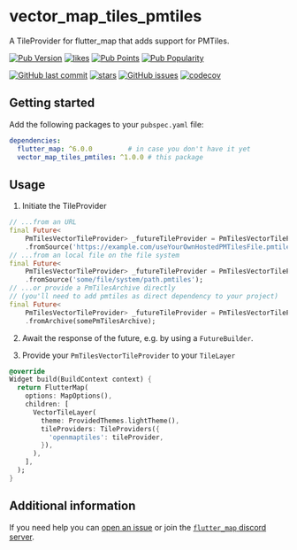 # vector_map_tiles_pmtiles

A TileProvider for flutter_map that adds support for PMTiles.

[![Pub Version](https://img.shields.io/pub/v/vector_map_tiles_pmtiles)](https://pub.dev/packages/vector_map_tiles_pmtiles)
[![likes](https://img.shields.io/pub/likes/vector_map_tiles_pmtiles?logo=flutter)](https://pub.dev/packages/vector_map_tiles_pmtiles)
[![Pub Points](https://img.shields.io/pub/points/vector_map_tiles_pmtiles)](https://pub.dev/packages/vector_map_tiles_pmtiles/score)
[![Pub Popularity](https://img.shields.io/pub/popularity/vector_map_tiles_pmtiles)](https://pub.dev/packages/vector_map_tiles_pmtiles)

[![GitHub last commit](https://img.shields.io/github/last-commit/josxha/flutter_map_plugins)](https://github.com/josxha/flutter_map_plugins)
[![stars](https://badgen.net/github/stars/josxha/flutter_map_plugins?label=stars&color=green&icon=github)](https://github.com/josxha/vector_map_tiles_pmtiles/stargazers)
[![GitHub issues](https://img.shields.io/github/issues/josxha/flutter_map_plugins)](https://github.com/josxha/flutter_map_plugins/issues)
[![codecov](https://codecov.io/gh/josxha/flutter_map_plugins/graph/badge.svg?token=5045489G7X)](https://codecov.io/gh/josxha/flutter_map_plugins)

## Getting started

Add the following packages to your `pubspec.yaml` file:

```yaml
dependencies:
  flutter_map: ^6.0.0         # in case you don't have it yet 
  vector_map_tiles_pmtiles: ^1.0.0 # this package
```

## Usage

1. Initiate the TileProvider

```dart
// ...from an URL
final Future<
    PmTilesVectorTileProvider> _futureTileProvider = PmTilesVectorTileProvider
    .fromSource('https://example.com/useYourOwnHostedPMTilesFile.pmtiles');
// ...from an local file on the file system
final Future<
    PmTilesVectorTileProvider> _futureTileProvider = PmTilesVectorTileProvider
    .fromSource('some/file/system/path.pmtiles');
// ...or provide a PmTilesArchive directly 
// (you'll need to add pmtiles as direct dependency to your project)
final Future<
    PmTilesVectorTileProvider> _futureTileProvider = PmTilesVectorTileProvider
    .fromArchive(somePmTilesArchive);
```

2. Await the response of the future, e.g. by using a `FutureBuilder`.

3. Provide your `PmTilesVectorTileProvider` to your `TileLayer`

```dart
@override
Widget build(BuildContext context) {
  return FlutterMap(
    options: MapOptions(),
    children: [
      VectorTileLayer(
        theme: ProvidedThemes.lightTheme(),
        tileProviders: TileProviders({
          'openmaptiles': tileProvider,
        }),
      ),
    ],
  );
}
```

## Additional information

If you need help you
can [open an issue](https://github.com/josxha/flutter_map_plugins/issues/new/choose)
or join
the [`flutter_map` discord server](https://discord.gg/BwpEsjqMAH).